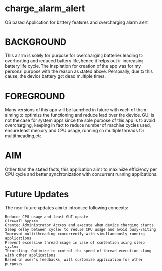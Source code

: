 # charge_alarm_alert

OS based Application for battery features and overcharging alarm alert



# BACKGROUND

This alarm is solely for purpose for overcharging batteries leading to overheating and reduced 
battery life, hence it helps out in increasing battery life cycle. The inspiration for creation 
of the app was for my personal purpose with the reason as stated above. Personally, due to this
cause, the device battery got dead multiple times.


# FOREGROUND

Many versions of this app will be launched in future with each of them aiming to optimize the
functioning and reduce load over the device. GUI is not the case for system apps since the
sole purpose of this app is to avoid overcharging, keeping in fact to reduce number of machine
cycles used, ensure least memory and CPU usage, running on multiple threads for multithreading,etc.


# AIM

Other than the stated facts, this application aims to maximize efficiency per CPU cycle and 
better synchronization with concurrent running applications.


# Future Updates

The near future updates aim to introduce following concepts:

    Reduced CPU usage and least GUI update
    Firewall bypass
    Granted Administrator Access and execute when device charging starts
    Sleep delay between cycles to reduce CPU usage and avoid busy-waiting
    Improved multithreading concurrently with simultaneously running applications
    Prevent excessive thread usage in case of contention using sleep cycles
    Throttling: Optimize to control the speed of thread execution along with other applications
    Based on user's feedbacks, will customize application for other purposes